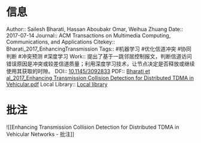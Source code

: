 # 信息
Author:: Sailesh Bharati, Hassan Aboubakr Omar, Weihua Zhuang
Date:: 2017-07-14
Journal:: ACM Transactions on Multimedia Computing, Communications, and Applications
Citekey:: Bharati_2017_EnhancingTransmission
Tags:: #机器学习 #优化信道冲突 #协同判断 #冲突预测 #深度学习 
Work:: 提出了基于一跳邻居控制报文，判断信道访问错误原因是冲突或较差信道质量；利用深度学习技术，让节点决定是否释放或继续使用其获取的时隙。
DOI:: [10.1145/3092833](https://doi.org/10.1145/3092833)
PDF:: [Bharati et al_2017_Enhancing Transmission Collision Detection for Distributed TDMA in Vehicular.pdf](zotero://open-pdf/library/items/EDASA5QG)
Local Library:: [Local library](zotero://select/items/1_PG7WKEVG)

# 批注
![[Enhancing Transmission Collision Detection for Distributed TDMA in Vehicular Networks - 批注]]